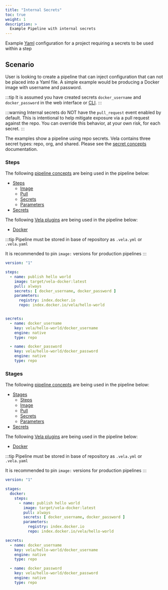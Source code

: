 ```yaml
---
title: "Internal Secrets"
toc: true
weight: 1
description: >
  Example Pipeline with internal secrets
---
```


Example [Yaml](https://yaml.org/spec/) configuration for a project requiring a secrets to be used within a step

## Scenario

User is looking to create a pipeline that can inject configuration that can not be placed into a Yaml file. A simple example would be producing a Docker image with username and password.

:::tip
It is assumed you have created secrets `docker_username` and `docker_password` in the web interface or [CLI](N/A).
:::

:::warning
Internal secrets do NOT have the `pull_request` event enabled by default. This is intentional to help mitigate exposure via a pull request against the repo. You can override this behavior, at your own risk, for each secret.
:::

The examples show a pipeline using repo secrets. Vela contains three secret types: repo, org, and shared. Please see the [secret concepts](/docs/tour/secrets/) documentation.

### Steps

The following [pipeline concepts](None) are being used in the pipeline below:

* [Steps](/docs/tour/steps/)
  * [Image](/docs/tour/image/)
  * [Pull](/docs/tour/image/)
  * [Secrets](/docs/tour/secrets/)
  * [Parameters](/docs/tour/plugins/)
* [Secrets](/docs/tour/secrets/)

The following [Vela plugins](None) are being used in the pipeline below:

* [Docker](None)

:::tip
Pipeline must be stored in base of repository as `.vela.yml` or `.vela.yaml`

It is recommended to pin `image:` versions for production pipelines
:::

```yaml
version: "1"

steps:
  - name: publish hello world
    image: target/vela-docker:latest
    pull: always
    secrets: [ docker_username, docker_password ]
    parameters:
      registry: index.docker.io
      repo: index.docker.io/vela/hello-world


secrets:
  - name: docker_username
    key: vela/hello-world/docker_username
    engine: native
    type: repo

  - name: docker_password
    key: vela/hello-world/docker_password
    engine: native
    type: repo
```

### Stages

The following [pipeline concepts](None) are being used in the pipeline below:

* [Stages](/docs/tour/stages/)
  * [Steps](/docs/tour/steps/)
  * [Image](/docs/tour/image/)
  * [Pull](/docs/tour/image/)
  * [Secrets](/docs/tour/secrets/)
  * [Parameters](/docs/tour/plugins/)
* [Secrets](/docs/tour/secrets/)

The following [Vela plugins](None) are being used in the pipeline below:

* [Docker](None)

:::tip
Pipeline must be stored in base of repository as `.vela.yml` or `.vela.yaml`

It is recommended to pin `image:` versions for production pipelines
:::

```yaml
version: "1"

stages:
  docker:
    steps:
      - name: publish hello world
        image: target/vela-docker:latest
        pull: always
        secrets: [ docker_username, docker_password ]
        parameters:
          registry: index.docker.io
          repo: index.docker.io/vela/hello-world

secrets:
  - name: docker_username
    key: vela/hello-world/docker_username
    engine: native
    type: repo

  - name: docker_password
    key: vela/hello-world/docker_password
    engine: native
    type: repo
```
